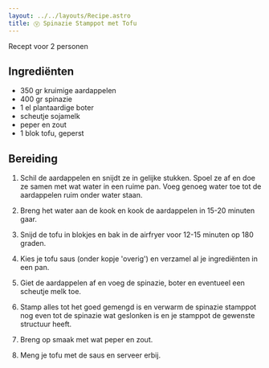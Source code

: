 ```yaml
---
layout: ../../layouts/Recipe.astro
title: Ⓥ Spinazie Stamppot met Tofu
---
```



R﻿ecept voor 2 personen

## Ingrediënten

* 3﻿50 gr kruimige aardappelen
* 4﻿00 gr spinazie
* 1﻿ el plantaardige boter
* s﻿cheutje sojamelk
* p﻿eper en zout
* 1﻿ blok tofu, geperst

## Bereiding

1. Schil de aardappelen en snijdt ze in gelijke stukken. Spoel ze af en doe ze samen met wat water in een ruime pan. Voeg genoeg water toe tot de aardappelen ruim onder water staan.


2. B﻿reng het water aan de kook en kook de aardappelen in 15-20 minuten gaar.
3. S﻿nijd de tofu in blokjes en bak in de airfryer voor 12-15 minuten op 180 graden.
4. K﻿ies je tofu saus (onder kopje 'overig') en verzamel al je ingrediënten in een pan.
5. G﻿iet de aardappelen af en voeg de spinazie, boter en eventueel een scheutje melk toe.
6. S﻿tamp alles tot het goed gemengd is en verwarm de spinazie stamppot nog even tot de spinazie wat geslonken is en je stamppot de gewenste structuur heeft.
7. B﻿reng op smaak met wat peper en zout.
8. M﻿eng je tofu met de saus en serveer erbij.